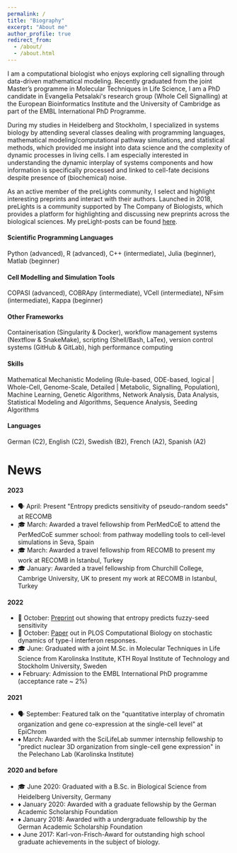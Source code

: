 ```yaml
---
permalink: /
title: "Biography"
excerpt: "About me"
author_profile: true
redirect_from: 
  - /about/
  - /about.html
---
```


I am a computational biologist who enjoys exploring cell signalling through data-driven mathematical modeling. Recently graduated from the joint Master’s programme in Molecular Techniques in Life Science, I am a PhD candidate in Evangelia Petsalaki's research group (Whole Cell Signalling) at the European Bioinformatics Institute and the University of Cambridge as part of the EMBL International PhD Programme.

During my studies in Heidelberg and Stockholm, I specialized in systems biology by attending several classes dealing with programming languages, mathematical modeling/computational pathway simulations, and statistical methods, which provided me insight into data science and the complexity of dynamic processes in living cells. I am especially interested in understanding the dynamic interplay of systems components and how information is specifically processed and linked to cell-fate decisions despite presence of (biochemical) noise.

As an active member of the preLights community, I select and highlight interesting preprints and interact with their authors. Launched in 2018, preLights is a community supported by The Company of Biologists, which provides a platform for highlighting and discussing new preprints across the biological sciences. My preLight-posts can be found [here](https://prelights.biologists.com/profiles/bdmaier/).

#### Scientific Programming Languages ####
Python (advanced), R (advanced), C++ (intermediate), Julia (beginner), Matlab (beginner) 

#### Cell Modelling and Simulation Tools ####
COPASI (advanced), COBRApy (intermediate), VCell (intermediate), NFsim (intermediate), Kappa (beginner)

#### Other Frameworks ####
Containerisation (Singularity & Docker), workflow management systems (Nextflow & SnakeMake), scripting (Shell/Bash, LaTex), version control systems (GitHub & GitLab), high performance computing

#### Skills ####
Mathematical Mechanistic Modeling (Rule-based, ODE-based, logical | Whole-Cell, Genome-Scale, Detailed | Metabolic, Signalling, Population), Machine Learning, Genetic Algorithms, Network Analysis, Data Analysis, Statistical Modeling and Algorithms, Sequence Analysis, Seeding Algorithms

#### Languages ####
German (C2), English (C2), Swedish (B2), French (A2), Spanish (A2)


News
======

#### 2023 ####
- 🗣️ April: Present "Entropy predicts sensitivity of pseudo-random seeds" at RECOMB
- 🎓 March: Awarded a travel fellowship from PerMedCoE to attend the PerMedCoE summer school: from pathway modelling tools to cell-level simulations in Seva, Spain
- 🎓 March: Awarded a travel fellowship from RECOMB to present my work at RECOMB in Istanbul, Turkey
- 🎓 January: Awarded a travel fellowship from Churchill College, Cambrige University, UK to present my work at RECOMB in Istanbul, Turkey

#### 2022 ####
- 🌱 October: [Preprint](https://www.biorxiv.org/content/10.1101/2022.10.13.512198) out showing that entropy predicts fuzzy-seed sensitivity
- 🌱 October: [Paper](https://journals.plos.org/ploscompbiol/article?id=10.1371/journal.pcbi.1010623) out in PLOS Computational Biology on stochastic dynamics of type-I interferon responses.
- 🎓 June: Graduated with a joint M.Sc. in Molecular Techniques in Life Science from Karolinska Institute, KTH Royal Institute of Technology and Stockholm University, Sweden
- ♦️ February: Admission to the EMBL International PhD programme (acceptance rate ~ 2%)

#### 2021 ####

- 🗣 September: Featured talk on the "quantitative interplay of chromatin organization and gene co-expression at the single-cell level" at EpiChrom
- ♦️ March: Awarded with the SciLifeLab summer internship fellowship to "predict nuclear 3D organization from single-cell gene expression" in the Pelechano Lab (Karolinska Institute)

#### 2020 and before ####

- 🎓 June 2020: Graduated with a B.Sc. in Biological Science from Heidelberg University, Germany
- ♦️ January 2020: Awarded with a graduate fellowship by the German Academic Scholarship Foundation
- ♦️ January 2018: Awarded with a undergraduate fellowship by the German Academic Scholarship Foundation
- ♦️ June 2017: Karl-von-Frisch-Award for outstanding high school graduate achievements in the subject of biology.
